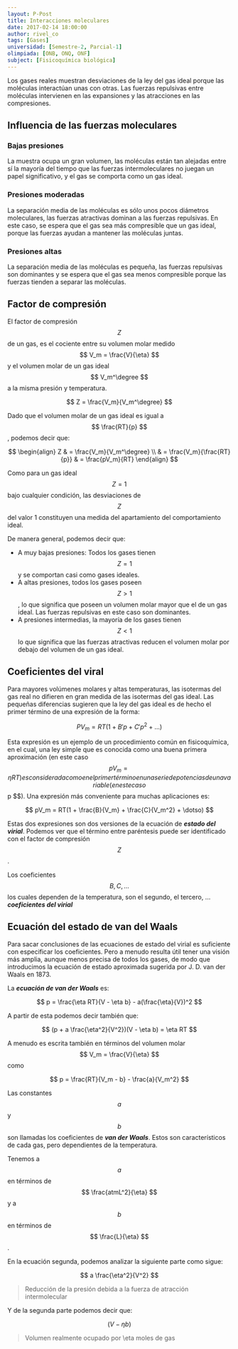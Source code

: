```yaml
---
layout: P-Post
title: Interacciones moleculares
date: 2017-02-14 18:00:00
author: rivel_co
tags: [Gases]
universidad: [Semestre-2, Parcial-1]
olimpiada: [ONB, ONQ, ONF]
subject: [Fisicoquímica biológica]
---
```


Los gases reales muestran desviaciones de la ley del gas ideal porque las moléculas interactúan unas con otras. Las fuerzas repulsivas entre moléculas intervienen en las expansiones y las atracciones en las compresiones.

## Influencia de las fuerzas moleculares

### Bajas presiones

La muestra ocupa un gran volumen, las moléculas están tan alejadas entre sí la mayoría del tiempo que las fuerzas intermoleculares no juegan un papel significativo, y el gas se comporta como un gas ideal.

### Presiones moderadas

La separación media de las moléculas es sólo unos pocos diámetros moleculares, las fuerzas atractivas dominan a las fuerzas repulsivas. En este caso, se espera que el gas sea más compresible que un gas ideal, porque las fuerzas ayudan a mantener las moléculas juntas.

### Presiones altas

La separación media de las moléculas es pequeña, las fuerzas repulsivas son dominantes y se espera que el gas sea menos compresible porque las fuerzas tienden a separar las moléculas.

## Factor de compresión

El factor de compresión $$ Z $$ de un gas, es el cociente entre su volumen molar medido $$ V_m = \frac{V}{\eta} $$ y el volumen molar de un gas ideal $$ V_m^\degree $$ a la misma presión y temperatura.

$$ Z = \frac{V_m}{V_m^\degree} $$

Dado que el volumen molar de un gas ideal es igual a $$ \frac{RT}{p} $$, podemos decir que:

$$
\begin{align}
Z & = \frac{V_m}{V_m^\degree} \\
  & = \frac{V_m}{\frac{RT}{p}}
  & = \frac{pV_m}{RT}
\end{align}
$$

Como para un gas ideal $$ Z = 1 $$ bajo cualquier condición, las desviaciones de $$ Z $$ del valor 1 constituyen una medida del apartamiento del comportamiento ideal.

De manera general, podemos decir que:

- A muy bajas presiones: Todos los gases tienen $$ Z = 1 $$ y se comportan casi como gases ideales.
- A altas presiones, todos los gases poseen $$ Z > 1 $$, lo que significa que poseen un volumen molar mayor que el de un gas ideal. Las fuerzas repulsivas en este caso son dominantes.
- A presiones intermedias, la mayoría de los gases tienen $$ Z < 1 $$ lo que significa que las fuerzas atractivas reducen el volumen molar por debajo del volumen de un gas ideal.

## Coeficientes del viral

Para mayores volúmenes molares y altas temperaturas, las isotermas del gas real no difieren en gran medida de las isotermas del gas ideal. Las pequeñas diferencias sugieren que la ley del gas ideal es de hecho el primer término de una expresión de la forma:

$$
PV_m = RT(1 + B'p + C'p^2 + \dotso)
$$

Esta expresión es un ejemplo de un procedimiento común en fisicoquímica, en el cual, una ley simple que es conocida como una buena primera aproximación (en este caso $$ pV_m = \eta RT) es considerada como en el primer término en una serie de potencias de una variable (en este caso $$ p $$). Una expresión más conveniente para muchas aplicaciones es:

$$
pV_m = RT(1 + \frac{B}{V_m} + \frac{C}{V_m^2} + \dotso)
$$

Estas dos expresiones son dos versiones de la ecuación de ***estado del virial***. Podemos ver que el término entre paréntesis puede ser identificado con el factor de compresión $$ Z $$.

Los coeficientes $$ B, C, ... $$ los cuales dependen de la temperatura, son el segundo, el tercero, ... ***coeficientes del virial***

## Ecuación del estado de van del Waals

Para sacar conclusiones de las ecuaciones de estado del virial es suficiente con especificar los coeficientes. Pero a menudo resulta útil tener una visión más amplia, aunque menos precisa de todos los gases, de modo que introducimos la ecuación de estado aproximada sugerida por J. D. van der Waals en 1873.

La ***ecuación de van der Waals*** es:

$$
p = \frac{\eta RT}{V - \eta b} - a(\frac{\eta}{V})^2
$$

A partir de esta podemos decir también que:

$$
(p + a \frac{\eta^2}{V^2})(V - \eta b) = \eta RT
$$

A menudo es escrita también en términos del volumen molar $$ V_m = \frac{V}{\eta} $$ como

$$
p = \frac{RT}{V_m - b} - \frac{a}{V_m^2}
$$

Las constantes $$ a $$ y $$ b $$ son llamadas los coeficientes de ***van der Waals***. Estos son característicos de cada gas, pero dependientes de la temperatura.

Tenemos a $$ a $$ en términos de $$ \frac{atmL^2}{\eta} $$ y a $$ b $$ en términos de $$ \frac{L}{\eta} $$.

En la ecuación segunda, podemos analizar la siguiente parte como sigue:

$$
a \frac{\eta^2}{V^2}
$$

> Reducción de la presión debida a la fuerza de atracción intermolecular

Y de la segunda parte podemos decir que:

$$
(V - \eta b)
$$

> Volumen realmente ocupado por \eta moles de gas